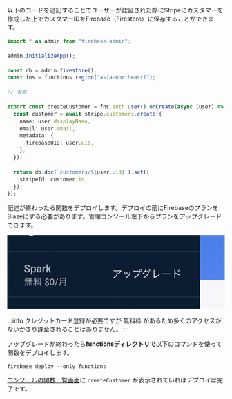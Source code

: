 以下のコードを追記することでユーザーが認証された際にStripeにカスタマーを作成した上でカスタマーIDをFirebase（Firestore）に保存することができます。

```ts:index.ts
import * as admin from "firebase-admin";

admin.initializeApp();

const db = admin.firestore();
const fns = functions.region("asia-northeast1");

// 省略

export const createCustomer = fns.auth.user().onCreate(async (user) => {
  const customer = await stripe.customers.create({
    name: user.displayName,
    email: user.email,
    metadata: {
      firebaseUID: user.uid,
    },
  });

  return db.doc(`customers/${user.uid}`).set({
    stripeId: customer.id,
  });
});
```

記述が終わったら関数をデプロイします。デプロイの前にFirebaseのプランをBlazeにする必要があります。管理コンソール左下からプランをアップグレードできます。

![](/docs/images/2022-01-29-15-14-27.png)

:::info
クレジットカード登録が必要ですが 無料枠 があるため多くのアクセスがないかぎり課金されることはありません。
:::

アップグレードが終わったら**functionsディレクトリで**以下のコマンドを使って関数をデプロイします。

```bash:ターミナル
firebase deploy --only functions
```

[コンソールの関数一覧画面](https://console.firebase.google.com/project/_/functions/list?hl=ja)に `createCustomer` が表示されていればデプロイは完了です。